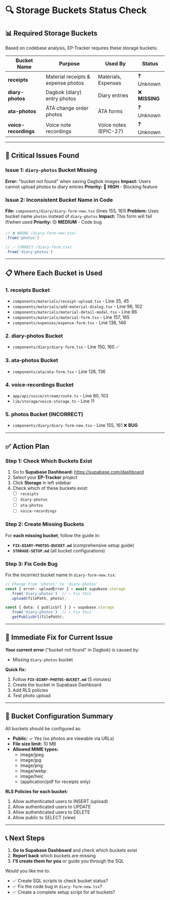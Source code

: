 # 🔍 Storage Buckets Status Check

## 📊 Required Storage Buckets

Based on codebase analysis, EP-Tracker requires these storage buckets:

| Bucket Name | Purpose | Used By | Status |
|------------|---------|---------|--------|
| **receipts** | Material receipts & expense photos | Materials, Expenses | ❓ Unknown |
| **diary-photos** | Dagbok (diary) entry photos | Diary entries | ❌ **MISSING** |
| **ata-photos** | ÄTA change order photos | ÄTA forms | ❓ Unknown |
| **voice-recordings** | Voice note recordings | Voice notes (EPIC-27) | ❓ Unknown |

---

## 🚨 Critical Issues Found

### Issue 1: `diary-photos` Bucket Missing
**Error:** "bucket not found" when saving Dagbok images
**Impact:** Users cannot upload photos to diary entries
**Priority:** 🔴 **HIGH** - Blocking feature

### Issue 2: Inconsistent Bucket Name in Code
**File:** `components/diary/diary-form-new.tsx` (lines 155, 161)
**Problem:** Uses bucket name `photos` instead of `diary-photos`
**Impact:** This form will fail if/when used
**Priority:** 🟡 **MEDIUM** - Code bug

```typescript
// ❌ WRONG (diary-form-new.tsx)
.from('photos')

// ✅ CORRECT (diary-form.tsx)  
.from('diary-photos')
```

---

## 📋 Where Each Bucket is Used

### 1. **receipts** Bucket
- `components/materials/receipt-upload.tsx` - Line 35, 45
- `components/materials/add-material-dialog.tsx` - Line 96, 102
- `components/materials/material-detail-modal.tsx` - Line 86
- `components/materials/material-form.tsx` - Line 157, 165
- `components/expenses/expense-form.tsx` - Line 138, 146

### 2. **diary-photos** Bucket
- `components/diary/diary-form.tsx` - Line 150, 160 ✅

### 3. **ata-photos** Bucket
- `components/ata/ata-form.tsx` - Line 126, 136

### 4. **voice-recordings** Bucket
- `app/api/voice/stream/route.ts` - Line 80, 103
- `lib/storage/voice-storage.ts` - Line 11

### 5. **photos** Bucket (INCORRECT)
- `components/diary/diary-form-new.tsx` - Line 155, 161 ❌ **BUG**

---

## ✅ Action Plan

### Step 1: Check Which Buckets Exist

1. Go to **Supabase Dashboard**: https://supabase.com/dashboard
2. Select your **EP-Tracker** project
3. Click **Storage** in left sidebar
4. Check which of these buckets exist:
   - [ ] `receipts`
   - [ ] `diary-photos`
   - [ ] `ata-photos`
   - [ ] `voice-recordings`

### Step 2: Create Missing Buckets

For **each missing bucket**, follow the guide in:
- **`FIX-DIARY-PHOTOS-BUCKET.md`** (comprehensive setup guide)
- **`STORAGE-SETUP.md`** (all bucket configurations)

### Step 3: Fix Code Bug

Fix the incorrect bucket name in `diary-form-new.tsx`:

```typescript
// Change from 'photos' to 'diary-photos'
const { error: uploadError } = await supabase.storage
  .from('diary-photos')  // ← Fix this
  .upload(filePath, photo);

const { data: { publicUrl } } = supabase.storage
  .from('diary-photos')  // ← Fix this
  .getPublicUrl(filePath);
```

---

## 🎯 Immediate Fix for Current Issue

**Your current error** ("bucket not found" in Dagbok) is caused by:
- Missing `diary-photos` bucket

**Quick fix:**
1. Follow **`FIX-DIARY-PHOTOS-BUCKET.md`** (5 minutes)
2. Create the bucket in Supabase Dashboard
3. Add RLS policies
4. Test photo upload

---

## 🔧 Bucket Configuration Summary

All buckets should be configured as:
- **Public:** ✓ Yes (so photos are viewable via URLs)
- **File size limit:** 10 MB
- **Allowed MIME types:** 
  - image/jpeg
  - image/jpg
  - image/png
  - image/webp
  - image/heic
  - (application/pdf for receipts only)

**RLS Policies for each bucket:**
1. Allow authenticated users to INSERT (upload)
2. Allow authenticated users to UPDATE
3. Allow authenticated users to DELETE
4. Allow public to SELECT (view)

---

## 📞 Next Steps

1. **Go to Supabase Dashboard** and check which buckets exist
2. **Report back** which buckets are missing
3. **I'll create them for you** or guide you through the SQL

Would you like me to:
- ✅ Create SQL scripts to check bucket status?
- ✅ Fix the code bug in `diary-form-new.tsx`?
- ✅ Create a complete setup script for all buckets?

